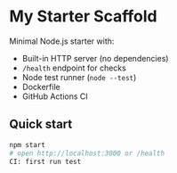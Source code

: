 # My Starter Scaffold

Minimal Node.js starter with:
- Built-in HTTP server (no dependencies)
- `/health` endpoint for checks
- Node test runner (`node --test`)
- Dockerfile
- GitHub Actions CI

## Quick start
```bash
npm start
# open http://localhost:3000 or /health
CI: first run test

